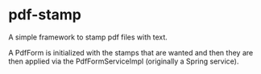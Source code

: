 pdf-stamp
=========

A simple framework to stamp pdf files with text.

A PdfForm is initialized with the stamps that are wanted and then they are then applied via the PdfFormServiceImpl (originally a Spring service).
